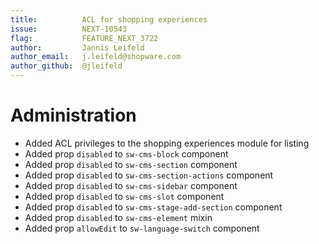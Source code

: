 ```yaml
---
title:          ACL for shopping experiences
issue:          NEXT-10543
flag:           FEATURE_NEXT_3722
author:         Jannis Leifeld
author_email:   j.leifeld@shopware.com
author_github:  @jleifeld
---
```

# Administration
* Added ACL privileges to the shopping experiences module for listing
* Added prop `disabled` to `sw-cms-block` component
* Added prop `disabled` to `sw-cms-section` component
* Added prop `disabled` to `sw-cms-section-actions` component
* Added prop `disabled` to `sw-cms-sidebar` component
* Added prop `disabled` to `sw-cms-slot` component
* Added prop `disabled` to `sw-cms-stage-add-section` component
* Added prop `disabled` to `sw-cms-element` mixin
* Added prop `allowEdit` to `sw-language-switch` component
